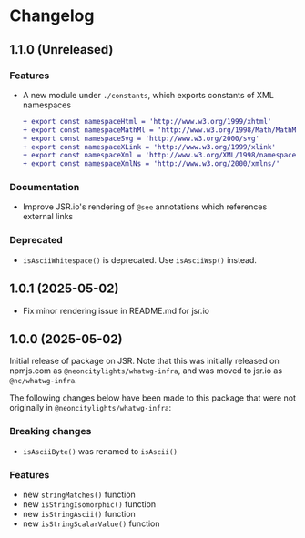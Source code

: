 # Changelog

## 1.1.0 (Unreleased)
### Features
- A new module under `./constants`, which exports constants of XML namespaces
  ```diff
  + export const namespaceHtml = 'http://www.w3.org/1999/xhtml'
  + export const namespaceMathMl = 'http://www.w3.org/1998/Math/MathML'
  + export const namespaceSvg = 'http://www.w3.org/2000/svg'
  + export const namespaceXLink = 'http://www.w3.org/1999/xlink'
  + export const namespaceXml = 'http://www.w3.org/XML/1998/namespace'
  + export const namespaceXmlNs = 'http://www.w3.org/2000/xmlns/'
  ```

### Documentation
- Improve JSR.io's rendering of `@see` annotations which references external links

### Deprecated
- `isAsciiWhitespace()` is deprecated. Use `isAsciiWsp()` instead.

## 1.0.1 (2025-05-02)
- Fix minor rendering issue in README.md for jsr.io

## 1.0.0 (2025-05-02)
Initial release of package on JSR. Note that this was initially released on npmjs.com as `@neoncitylights/whatwg-infra`, and was moved to jsr.io as `@nc/whatwg-infra`.

The following changes below have been made to this package that were not originally in `@neoncitylights/whatwg-infra`:

### Breaking changes
- `isAsciiByte()` was renamed to `isAscii()`

### Features
- new `stringMatches()` function
- new `isStringIsomorphic()` function
- new `isStringAscii()` function
- new `isStringScalarValue()` function
